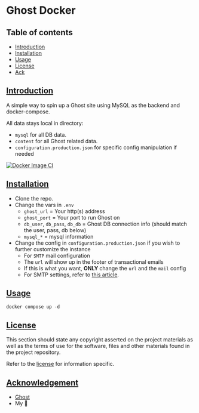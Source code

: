 # Ghost Docker

## Table of contents

* [Introduction](#introduction)
* [Installation](#installation)
* [Usage](#usage)
* [License](#license)
* [Ack](#ack)


## [Introduction](#introduction)

A simple way to spin up a Ghost site using MySQL as the backend and docker-compose.

All data stays local in directory:

* `mysql` for all DB data.
* `content` for all Ghost related data.
* `configuration.production.json` for specific config manipulation if needed

[![Docker Image CI](https://github.com/tquizzle/ghost-docker/actions/workflows/docker-image.yml/badge.svg)](https://github.com/tquizzle/ghost-docker/actions/workflows/docker-image.yml)


## [Installation](#installation)

* Clone the repo.
* Change the vars in `.env`
  * `ghost_url` = Your http(s) address
  * `ghost_port` = Your port to run Ghost on
  * `db_user`, `db_pass`, `db_db` = Ghost DB connection info (should match the user, pass, db below)
  * `mysql_*` = mysql information
* Change the config in `configuration.production.json` if you wish to further customize the instance
  * For `SMTP` mail configuration
  * The `url` will show up in the footer of transactional emails
  * If this is what you want, **ONLY** change the `url` and the `mail` config
  * For SMTP settings, refer to [this article](https://ghost.org/docs/config/#mail).

## [Usage](#usage)

```
docker compose up -d
```

## [License](#license)

This section should state any copyright asserted on the project materials as well as the terms of use for the software, files and other materials found in the project repository.

Refer to the [license](LICENSE) for information specific.

## [Acknowledgement](#ack)

* [Ghost](https://ghost.org/)
* My :brain: